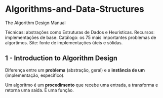 # Algorithms-and-Data-Structures

The Algorithm Design Manual

Técnicas: abstrações como Estruturas de Dados e Heurísticas.
Recursos: implementações de base.
Catálogo: os 75 mais importantes problemas de algortimos.
Site: fonte de implementações úteis e sólidas.

## 1 - Introduction to Algorithm Design
Diferença entre um **problema** (abstração, geral) e a **instância de um** (implementação, específico).

Um algoritmo é um **procedimento** que recebe uma entrada, a transforma e retorna uma saída. É uma função.


